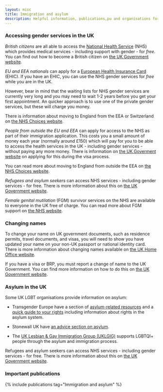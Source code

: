```yaml
---
layout: misc
title: Immigration and asylum
description: Helpful information, publications,pu and organisations for trans, non-binary, and gender non-conforming people moving to, studying in, or visiting the UK
---
```


### Accessing gender services in the UK

*British citizens* are all able to access the [National Health Service](https://en.wikipedia.org/wiki/National_Health_Service) (NHS) which provides medical services - including support with gender - for *free*. You can find out how to become a British citizen on [the UK Government website](https://www.gov.uk/becoming-a-british-citizen).

*EU and EEA nationals* can apply for a [European Health Insurance Card](http://ec.europa.eu/social/main.jsp?catId=559) (EHIC). If you have an EHIC, you can use the NHS gender services for *free* while you are in the UK.

However, bear in mind that the waiting lists for NHS gender services are currently very long and you may need to wait 1-2 years before you get your first appointment. An quicker approach is to use one of the private gender services, but these will charge you money.

There is information about moving to England from the EEA or Switzerland on [the NHS Choices website](https://www.nhs.uk/nhsengland/aboutnhsservices/uk-visitors/moving-to-england/pages/moving-to-england-from-the-eea.aspx).

*People from outside the EU and EEA* can apply for access to the NHS as part of their immigration application. This costs you a small amount of money each year (normally around £150) which will pay for you to be able to access the health services in the UK - including gender services - without paying any more money. There is information on [the UK Goverment website](https://www.gov.uk/healthcare-immigration-application) on applying for this during the visa process.

You can read more about moving to England from outside the EEA on [the NHS Choices website](https://www.nhs.uk/NHSEngland/AboutNHSservices/uk-visitors/moving-to-england/Pages/moving-from-outside-the-eea.aspx).

*Refugees and asylum seekers* can access NHS services - including gender services - for free. There is more information about this on [the UK Government website](https://www.gov.uk/guidance/nhs-entitlements-migrant-health-guide).

*Female genital mutilation* (FGM) survivor services on the NHS are available to everyone in the UK free of charge. You can read more about FGM support on [the NHS website](https://www.nhs.uk/conditions/female-genital-mutilation-fgm/).

### Changing names

To change your name on UK government documents, such as residence permits, travel documents, and visas, you will need to show you have updated your name on your  non-UK passport or national identity card. There is more information about changing names available on [the UK Home Office website](https://assets.publishing.service.gov.uk/government/uploads/system/uploads/attachment_data/file/550968/Home_Office_Use_and_Change_of_Names_revision_060916.pdf).

If you have a visa or BRP, you must report a change of name to the UK Government. You can find more information on how to do this on [the UK Government website](https://www.gov.uk/change-circumstances-visa-brp).

### Asylum in the UK

Some UK LGBT organisations provide information on asylum:

- Transgender Europe have a section of [asylum-related resources](https://tgeu.org/issues/asylum/) and a [quick guide to your rights](https://tgeu.org/wp-content/uploads/2015/07/TGEUs-Know-your-Rights-Guide-for-Trans-People-in-the-EU.pdf) including information about rights in the asylum system.

- Stonewall UK have [an advice section on asylum](https://www.stonewall.org.uk/help-advice/asylum).

- The [UK Lesbian & Gay Immigration Group (UKLGIG)](https://uklgig.org.uk) supports LGBTQI+ people through the asylum and immigration process.

Refugees and asylum seekers can access NHS services - including gender services - for free. There is more information about this on [the UK Government website](https://www.gov.uk/guidance/nhs-entitlements-migrant-health-guide).

### Important publications

{% include publications tag="Immigration and asylum" %}
